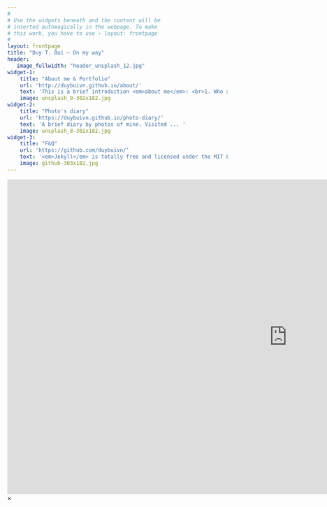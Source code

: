 ```yaml
---
#
# Use the widgets beneath and the content will be
# inserted automagically in the webpage. To make
# this work, you have to use › layout: frontpage
#
layout: frontpage
title: "Duy T. Bui – On my way"
header:
   image_fullwidth: "header_unsplash_12.jpg"
widget-1:
    title: "About me & Portfolio"
    url: 'http://duybuivn.github.io/about/'
    text: 'This is a brief introduction <em>about me</em>: <br>1. Who am I? <br>2. My curriculum viate. <br> 3. My research interesting. <br>4. Courses teaching. <br>5. Other: hobbies, volunteer Experiences...etc.'
    image: unsplash_9-302x182.jpg
widget-2:
    title: "Photo's diary"
    url: 'https://duybuivn.github.io/photo-diary/'
    text: 'A brief diary by photos of mine. Visited ... '
    image: unsplash_8-302x182.jpg
widget-3:
    title: "F&Q"
    url: 'https://github.com/duybuivn/'
    text: '<em>Jekyll</em> is totally free and licensed under the MIT License. Make it your own and do with it what you want. Grab your copy or clone it at GitHub and start your website with it. Then tell me via Gmail <em>duybui.vn@gmail.com</em>'
    image: github-303x182.jpg
---
```



<div id="videoModal" class="reveal-modal large" data-reveal="">
  <div class="flex-video widescreen vimeo" style="display: block;">
    <iframe width="1280" height="720" src="https://www.youtube.com/embed/3b5zCFSmVvU" frameborder="0" allowfullscreen></iframe>
  </div>
  <a class="close-reveal-modal">&#215;</a>
</div>